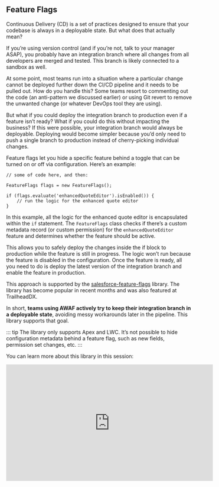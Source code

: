 ## Feature Flags

Continuous Delivery (CD) is a set of practices designed to ensure that your codebase is always in a deployable state. But what does that actually mean?

If you’re using version control (and if you’re not, talk to your manager ASAP), you probably have an integration branch where all changes from all developers are merged and tested. This branch is likely connected to a sandbox as well.

At some point, most teams run into a situation where a particular change cannot be deployed further down the CI/CD pipeline and it needs to be pulled out. How do you handle this? Some teams resort to commenting out the code (an anti-pattern we discussed earlier) or using Git revert to remove the unwanted change (or whatever DevOps tool they are using).

But what if you could deploy the integration branch to production even if a feature isn’t ready? What if you could do this without impacting the business? If this were possible, your integration branch would always be deployable. Deploying would become simpler because you’d only need to push a single branch to production instead of cherry-picking individual changes.

Feature flags let you hide a specific feature behind a toggle that can be turned on or off via configuration. Here’s an example:

```apex{5}
// some of code here, and then:

FeatureFlags flags = new FeatureFlags();

if (flags.evaluate('enhancedQuoteEditor').isEnabled()) {
    // run the logic for the enhanced quote editor
}
```

In this example, all the logic for the enhanced quote editor is encapsulated within the `if` statement. The `FeatureFlags` class checks if there’s a custom metadata record (or custom permission) for the `enhancedQuoteEditor` feature and determines whether the feature should be active.

This allows you to safely deploy the changes inside the if block to production while the feature is still in progress. The logic won’t run because the feature is disabled in the configuration. Once the feature is ready, all you need to do is deploy the latest version of the integration branch and enable the feature in production.

This approach is supported by the [salesforce-feature-flags](https://github.com/pgonzaleznetwork/salesforce-feature-flags) library. The library has become popular in recent months and was also featured at TrailheadDX.

In short, **teams using AWAF actively try to keep their integration branch in a deployable state**, avoiding messy workarounds later in the pipeline. This library supports that goal.

::: tip
The library only supports Apex and LWC. It’s not possible to hide configuration metadata behind a feature flag, such as new fields, permission set changes, etc.
:::

You can learn more about this library in this session:

<iframe width="560" height="315" src="https://www.youtube.com/embed/-jmWi111ED0" title="YouTube video player" frameborder="0" allow="accelerometer; autoplay; clipboard-write; encrypted-media; gyroscope; picture-in-picture; web-share" allowfullscreen></iframe>

